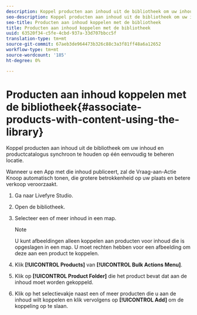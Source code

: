 ```yaml
---
description: Koppel producten aan inhoud uit de bibliotheek om uw inhoud en productcatalogus synchroon te houden op één eenvoudig te beheren locatie.
seo-description: Koppel producten aan inhoud uit de bibliotheek om uw inhoud en productcatalogus synchroon te houden op één eenvoudig te beheren locatie.
seo-title: Producten aan inhoud koppelen met de bibliotheek
title: Producten aan inhoud koppelen met de bibliotheek
uuid: 63520f34-c5fe-4cbd-937a-33d707bbcc5f
translation-type: tm+mt
source-git-commit: 67aeb3de964473b326c88c3a3f81ff48a6a12652
workflow-type: tm+mt
source-wordcount: '185'
ht-degree: 0%

---
```



# Producten aan inhoud koppelen met de bibliotheek{#associate-products-with-content-using-the-library}

Koppel producten aan inhoud uit de bibliotheek om uw inhoud en productcatalogus synchroon te houden op één eenvoudig te beheren locatie.

Wanneer u een App met die inhoud publiceert, zal de Vraag-aan-Actie Knoop automatisch tonen, die grotere betrokkenheid op uw plaats en betere verkoop veroorzaakt.

1. Ga naar Livefyre Studio.
1. Open de bibliotheek.
1. Selecteer een of meer inhoud in een map.

   >[!NOTE]
   >
   >U kunt afbeeldingen alleen koppelen aan producten voor inhoud die is opgeslagen in een map. U moet rechten hebben voor een afbeelding om deze aan een product te koppelen.

1. Klik **[!UICONTROL Products]** van **[!UICONTROL Bulk Actions Menu]**.
1. Klik op **[!UICONTROL Product Folder]** die het product bevat dat aan de inhoud moet worden gekoppeld.
1. Klik op het selectievakje naast een of meer producten die u aan de inhoud wilt koppelen en klik vervolgens op **[!UICONTROL Add]** om de koppeling op te slaan.
